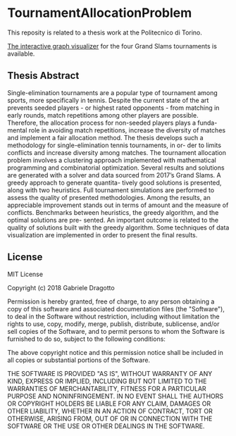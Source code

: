 # TournamentAllocationProblem

This reposity is related to a thesis work at the Politecnico di Torino.

[The interactive graph visualizer](https://gdragotto.github.io/TournamentAllocationProblem/#) for the four Grand Slams tournaments is available.

## Thesis Abstract

Single-elimination tournaments are a popular type of tournament among sports, more specifically in tennis. Despite the current state of the art prevents seeded players - or highest rated opponents - from matching in early rounds, match repetitions among other players are possible. Therefore, the allocation process for non-seeded players plays a funda- mental role in avoiding match repetitions, increase the diversity of matches and implement a fair allocation method.
The thesis develops such a methodology for single-elimination tennis tournaments, in or- der to limits conflicts and increase diversity among matches. The tournament allocation problem involves a clustering approach implemented with mathematical programming and combinatorial optimization. Several results and solutions are generated with a solver and data sourced from 2017’s Grand Slams. A greedy approach to generate quantita- tively good solutions is presented, along with two heuristics. Full tournament simulations are performed to assess the quality of presented methodologies. Among the results, an appreciable improvement stands out in terms of amount and the measure of conflicts. Benchmarks between heuristics, the greedy algorithm, and the optimal solutions are pre- sented. An important outcome is related to the quality of solutions built with the greedy algorithm. Some techniques of data visualization are implemented in order to present the final results.

## License

MIT License

Copyright (c) 2018 Gabriele Dragotto

Permission is hereby granted, free of charge, to any person obtaining a copy
of this software and associated documentation files (the "Software"), to deal
in the Software without restriction, including without limitation the rights
to use, copy, modify, merge, publish, distribute, sublicense, and/or sell
copies of the Software, and to permit persons to whom the Software is
furnished to do so, subject to the following conditions:

The above copyright notice and this permission notice shall be included in all
copies or substantial portions of the Software.

THE SOFTWARE IS PROVIDED "AS IS", WITHOUT WARRANTY OF ANY KIND, EXPRESS OR
IMPLIED, INCLUDING BUT NOT LIMITED TO THE WARRANTIES OF MERCHANTABILITY,
FITNESS FOR A PARTICULAR PURPOSE AND NONINFRINGEMENT. IN NO EVENT SHALL THE
AUTHORS OR COPYRIGHT HOLDERS BE LIABLE FOR ANY CLAIM, DAMAGES OR OTHER
LIABILITY, WHETHER IN AN ACTION OF CONTRACT, TORT OR OTHERWISE, ARISING FROM,
OUT OF OR IN CONNECTION WITH THE SOFTWARE OR THE USE OR OTHER DEALINGS IN THE
SOFTWARE.
